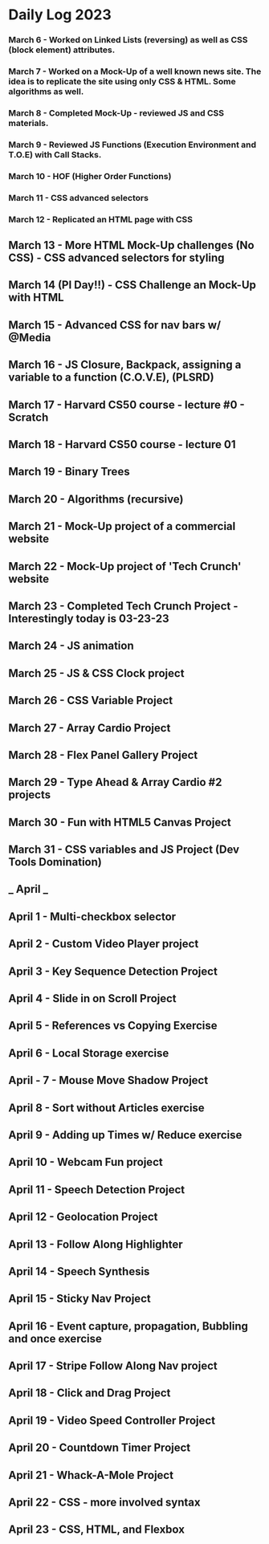 # Daily Log 2023

### March 6 - Worked on Linked Lists (reversing) as well as CSS (block element) attributes.

### March 7 - Worked on a Mock-Up of a well known news site. The idea is to replicate the site using only CSS & HTML. Some algorithms as well.

### March 8 - Completed Mock-Up - reviewed JS and CSS materials.

### March 9 - Reviewed JS Functions (Execution Environment and T.O.E) with Call Stacks.

### March 10 - HOF (Higher Order Functions)

### March 11 - CSS advanced selectors

### March 12 - Replicated an HTML page with CSS

## March 13 - More HTML Mock-Up challenges (No CSS) - CSS advanced selectors for styling

## March 14 (PI Day!!) - CSS Challenge an Mock-Up with HTML

## March 15 - Advanced CSS for nav bars w/ @Media

## March 16 - JS Closure, Backpack, assigning a variable to a function (C.O.V.E), (PLSRD)

## March 17 - Harvard CS50 course - lecture #0 - Scratch

## March 18 - Harvard CS50 course - lecture 01

## March 19 - Binary Trees

## March 20 - Algorithms (recursive)

## March 21 - Mock-Up project of a commercial website

## March 22 - Mock-Up project of 'Tech Crunch' website

## March 23 - Completed Tech Crunch Project - Interestingly today is 03-23-23

## March 24 - JS animation

## March 25 - JS & CSS Clock project

## March 26 - CSS Variable Project

## March 27 - Array Cardio Project

## March 28 - Flex Panel Gallery Project

## March 29 - Type Ahead & Array Cardio #2 projects

## March 30 - Fun with HTML5 Canvas Project

## March 31 - CSS variables and JS Project (Dev Tools Domination)

## **_ April _**

## April 1 - Multi-checkbox selector

## April 2 - Custom Video Player project

## April 3 - Key Sequence Detection Project

## April 4 - Slide in on Scroll Project

## April 5 - References vs Copying Exercise

## April 6 - Local Storage exercise

## April - 7 - Mouse Move Shadow Project

## April 8 - Sort without Articles exercise

## April 9 - Adding up Times w/ Reduce exercise

## April 10 - Webcam Fun project

## April 11 - Speech Detection Project

## April 12 - Geolocation Project

## April 13 - Follow Along Highlighter

## April 14 - Speech Synthesis

## April 15 - Sticky Nav Project

## April 16 - Event capture, propagation, Bubbling and once exercise

## April 17 - Stripe Follow Along Nav project

## April 18 - Click and Drag Project

## April 19 - Video Speed Controller Project

## April 20 - Countdown Timer Project

## April 21 - Whack-A-Mole Project

## April 22 - CSS - more involved syntax

## April 23 - CSS, HTML, and Flexbox
